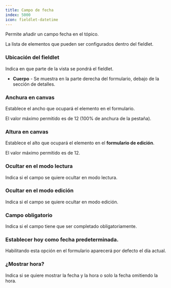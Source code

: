 ```yaml
---
title: Campo de fecha
index: 5000
icon: fieldlet-datetime
---
```


Permite añadir un campo fecha en el tópico.

La lista de elementos que pueden ser configurados dentro del fieldlet.

### Ubicación del fieldlet

Indica en que parte de la vista se pondrá el fieldlet.

- **Cuerpo** - Se muestra en la parte derecha del formulario, debajo de la sección de detalles.

### Anchura en canvas

Establece el ancho que ocupará el elemento en el formulario.

El valor máximo permitido es de 12 (100% de anchura de la pestaña).

### Altura en canvas

Establece el alto que ocupará el elemento en el **formulario de edición**.

El valor máximo permitido es de 12.

### Ocultar en el modo lectura

Indica si el campo se quiere ocultar en modo lectura.

### Ocultar en el modo edición

Indica si el campo se quiere ocultar en modo edición.

### Campo obligatorio

Indica si el campo tiene que ser completado obligatoriamente.

### Establecer hoy como fecha predeterminada.

Habilitando esta opción en el formulario aparecerá por defecto el día actual.

### ¿Mostrar hora?

Indica si se quiere mostrar la fecha y la hora o solo la fecha omitiendo la hora.
